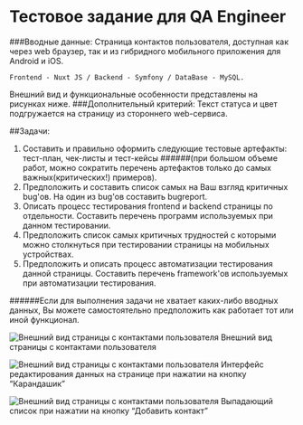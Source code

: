 # Тестовое задание для QA Engineer

###Вводные данные: 
Страница контактов пользователя, доступная как через web браузер,
так и из гибридного мобильного приложения для Android и iOS.
```tpl
Frontend - Nuxt JS / Backend - Symfony / DataBase - MySQL.
```
Внешний вид и функциональные особенности представлены на рисунках ниже.
###Дополнительный критерий: 
Текст статуса и цвет подгружается на страницу из стороннего web-сервиса.

##Задачи:
1. Составить и правильно оформить следующие тестовые артефакты:
тест-план, чек-листы и тест-кейсы
######(при большом объеме работ, можно сократить перечень артефактов только до самых важных(критических!) примеров).
2. Предположить и составить список самых на Ваш взгляд критичных bug'ов.
   На один из bug'ов составить bugreport.
3. Описать процесс тестирования frontend и backend страницы по отдельности.
   Составить перечень программ используемых при данном тестировании.
4. Предположить список самых критичных трудностей с которыми можно
   столкнуться при тестировании страницы на мобильных устройствах.
5. Предположить и описать процесс автоматизации тестирования данной страницы.
   Составить перечень framework'ов используемых при автоматизации тестирования.

######Если для выполнения задачи не хватает каких-либо вводных данных, Вы можете самостоятельно предположить как работает тот или иной функционал.

![Внешний вид страницы с контактами пользователя](https://git.crtweb.ru/creative.qa/test-qa-engineer/master/images/image1.png)
Внешний вид страницы с контактами пользователя

![Внешний вид страницы с контактами пользователя](https://git.crtweb.ru/creative.qa/test-qa-engineer/master/images/image2.png)
Интерфейс редактирования данных на странице при нажатии на кнопку “Карандашик”

![Внешний вид страницы с контактами пользователя](https://git.crtweb.ru/creative.qa/test-qa-engineer/master/images/image3.png)
Выпадающий список при нажатии на кнопку “Добавить контакт”
